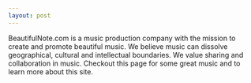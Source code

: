 ```yaml
---
layout: post
---
```

BeautifulNote.com is a music production company with the mission to create and promote beautiful music. We believe music can dissolve geographical, cultural and intellectual boundaries.
We value sharing and collaboration in music. Checkout this page for some great music and to learn more about this site.
